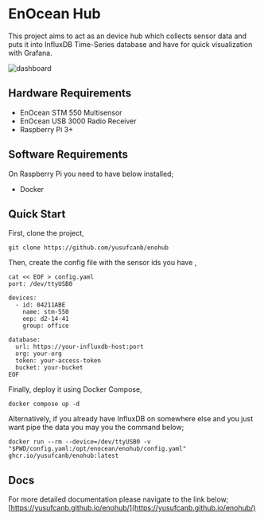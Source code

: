 # EnOcean Hub

This project aims to act as an device hub which collects sensor data and puts it into InfluxDB Time-Series database and have for quick visualization with Grafana. 

![dashboard](https://yusufcanb.github.io/enohub/images/dashboard.png)

## Hardware Requirements

- EnOcean STM 550 Multisensor
- EnOcean USB 3000 Radio Receiver
- Raspberry Pi 3+

## Software Requirements

On Raspberry Pi you need to have below installed;

- Docker

## Quick Start

First, clone the project,

```
git clone https://github.com/yusufcanb/enohub
```

Then, create the config file with the sensor ids you have ,

```shell
cat << EOF > config.yaml
port: /dev/ttyUSB0

devices:
  - id: 04211ABE
    name: stm-550
    eep: d2-14-41
    group: office

database:
  url: https://your-influxdb-host:port
  org: your-org
  token: your-access-token
  bucket: your-bucket
EOF
```

Finally, deploy it using Docker Compose,

```
docker compose up -d
```


Alternatively, if you already have InfluxDB on somewhere else and you just want pipe the data you may you the command below;  

```
docker run --rm --device=/dev/ttyUSB0 -v "$PWD/config.yaml:/opt/enocean/enohub/config.yaml" ghcr.io/yusufcanb/enohub:latest
```


## Docs

For more detailed documentation please navigate to the link below;
[https://yusufcanb.github.io/enohub/](https://yusufcanb.github.io/enohub/)